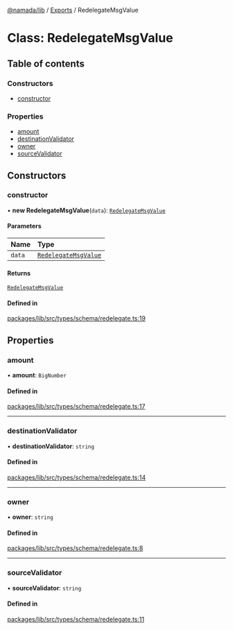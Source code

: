 [@namada/lib](../README.md) / [Exports](../modules.md) / RedelegateMsgValue

# Class: RedelegateMsgValue

## Table of contents

### Constructors

- [constructor](RedelegateMsgValue.md#constructor)

### Properties

- [amount](RedelegateMsgValue.md#amount)
- [destinationValidator](RedelegateMsgValue.md#destinationvalidator)
- [owner](RedelegateMsgValue.md#owner)
- [sourceValidator](RedelegateMsgValue.md#sourcevalidator)

## Constructors

### constructor

• **new RedelegateMsgValue**(`data`): [`RedelegateMsgValue`](RedelegateMsgValue.md)

#### Parameters

| Name | Type |
| :------ | :------ |
| `data` | [`RedelegateMsgValue`](RedelegateMsgValue.md) |

#### Returns

[`RedelegateMsgValue`](RedelegateMsgValue.md)

#### Defined in

[packages/lib/src/types/schema/redelegate.ts:19](https://github.com/anoma/namada-sdkjs/blob/edf30efe7e90e48022c5a06b224e44eb58087392/packages/lib/src/types/schema/redelegate.ts#L19)

## Properties

### amount

• **amount**: `BigNumber`

#### Defined in

[packages/lib/src/types/schema/redelegate.ts:17](https://github.com/anoma/namada-sdkjs/blob/edf30efe7e90e48022c5a06b224e44eb58087392/packages/lib/src/types/schema/redelegate.ts#L17)

___

### destinationValidator

• **destinationValidator**: `string`

#### Defined in

[packages/lib/src/types/schema/redelegate.ts:14](https://github.com/anoma/namada-sdkjs/blob/edf30efe7e90e48022c5a06b224e44eb58087392/packages/lib/src/types/schema/redelegate.ts#L14)

___

### owner

• **owner**: `string`

#### Defined in

[packages/lib/src/types/schema/redelegate.ts:8](https://github.com/anoma/namada-sdkjs/blob/edf30efe7e90e48022c5a06b224e44eb58087392/packages/lib/src/types/schema/redelegate.ts#L8)

___

### sourceValidator

• **sourceValidator**: `string`

#### Defined in

[packages/lib/src/types/schema/redelegate.ts:11](https://github.com/anoma/namada-sdkjs/blob/edf30efe7e90e48022c5a06b224e44eb58087392/packages/lib/src/types/schema/redelegate.ts#L11)
